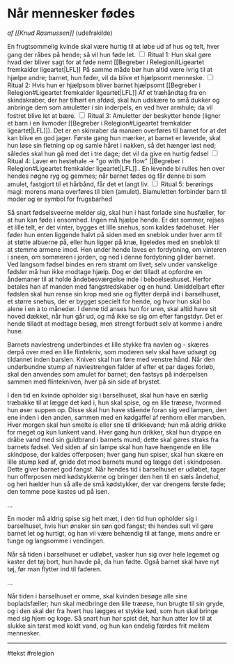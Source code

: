            

# Når mennesker fødes
*af [[Knud Rasmussen]]* (udefrakilde)


<label class="ob-comment" title="" style=""> En frugtsommelig kvinde skal være hurtig til at løbe ud af hus og telt, hver gang der råbes på hende; så vil hun føde let. <input type="checkbox"> <span style=""> Ritual 1: Hun skal gøre hvad der bliver sagt for at føde nemt [[Begreber i Relegion#Ligeartet fremkalder ligeartet|LFL]] </span></label> <label class="ob-comment" title="" style="">  På samme måde bør hun altid være ivrig til at hjælpe andre; barnet, hun føder, vil da blive et hjælpsomt menneske. <input type="checkbox"> <span style=""> Ritual 2: Hvis hun er hjælpsom bliver barnet hjælpsomt [[Begreber i Relegion#Ligeartet fremkalder ligeartet|LFL]] </span></label> <label class="ob-comment" title="" style=""> Af et træhåndtag fra en skindskraber, der har tilhørt en afdød, skal hun udskære to små dukker og anbringe dem som amuletter i sin inderpels, en ved hver armhule; da vil fostret blive let at bære. <input type="checkbox"> <span style=""> Ritual 3: Amuletter der beskytter hende (ligner et barn i en livmoder [[Begreber i Relegion#Ligeartet fremkalder ligeartet|LFL]]). Det er en skinraber da manaen overføres til barnet for at det kan blive en god jager. </span></label> <label class="ob-comment" title="" style=""> Første gang hun mærker, at barnet er levende, skal hun løse sin fletning op og samle håret i nakken, så det hænger løst ned; således skal hun gå med det i tre dage; det vil da give en hurtig fødsel <input type="checkbox"> <span style=""> Ritual 4: Laver en hestehale -> "go with the flow" [[Begreber i Relegion#Ligeartet fremkalder ligeartet|LFL]] </span></label>. <label class="ob-comment" title="" style=""> En levende bi rulles hen over hendes nøgne ryg og gemmes; når barnet fødes og får denne bi som amulet, fastgjort til et hårbånd, får det et langt liv. <input type="checkbox"> <span style=""> Ritual 5: berørings magi: morens mana overføres til bien (amulet). Biamuletten forbinder barn til moder og er symbol for frugsbarhed </span></label>

Så snart fødselsveerne melder sig, skal hun i hast forlade sine husfæller, for at hun kan føde i ensomhed. Ingen må hjælpe hende. Er det sommer, rejses et lille telt, er det vinter, bygges et lille snehus, som kaldes fødehuset. Her føder hun enten liggende halvt på siden med en sneblok under hver arm til at støtte albuerne på, eller hun ligger på knæ, ligeledes med en sneblok til at stemme armene imod. Hen under hende laves en fordybning, om vinteren i sneen, om sommeren i jorden, og ned i denne fordybning glider barnet. Ved langsom fødsel bindes en rem stramt om livet; selv under vanskelige fødsler må hun ikke modtage hjælp. Dog er det tilladt at opfordre en åndemaner til at holde åndebesværgelse inde i beboelseshuset. Herfor betales han af manden med fangstredskaber og en hund. Umiddelbart efter fødslen skal hun rense sin krop med sne og flytter derpå ind i barselhuset, et større snehus, der er bygget specielt for hende, og hvor hun skal bo alene i en à to måneder. I denne tid anses hun for uren, skal altid have sit hoved dækket, når hun går ud, og må ikke se sig om efter fangstdyr. Det er hende tilladt at modtage besøg, men strengt forbudt selv at komme i andre huse.

Barnets navlestreng underbindes et lille stykke fra navlen og - skæres derpå over med en lille flintekniv, som moderen selv skal have udsøgt og tildannet inden barslen. Kniven skal hun føre med venstre hånd. Når den underbundne stump af navlestrengen falder af efter et par dages forløb, skal den anvendes som amulet for barnet; den fastsys på inderpelsen sammen med flintekniven, hver på sin side af brystet.

I den tid en kvinde opholder sig i barselhuset, skal hun have en særlig træbakke til at lægge det kød i, hun skal spise, og en lille træøse, hvormed hun øser suppen op. Disse skal hun have stående foran sig ved lampen, den ene inden i den anden, sammen med en kødgaffel af renhorn eller marvben. Hver morgen skal hun smelte is eller sne til drikkevand; hun må aldrig drikke for meget og kun lunkent vand. Hver gang hun drikker, skal hun dryppe en dråbe vand med sin guldbrand i barnets mund; dette skal gøres straks fra barnets fødsel. Ved siden af sin lampe skal hun have hængende en lille skindpose, der kaldes offerposen; hver gang hun spiser, skal hun skære en lille stump kød af, gnide det mod barnets mund og lægge det i skindposen. Dette giver barnet god fangst. Når hendes tid i barselhuset er udløbet, tager hun offerposen med kødstykkerne og bringer den hen til en sæls åndehul, og heri hælder hun så alle de små kødstykker, der var drengens første føde; den tomme pose kastes ud på isen.

…

En moder må aldrig spise sig helt mæt, i den tid hun opholder sig i barselhuset, hvis hun ønsker sin søn god fangst; thi hendes sult vil gøre barnet let og hurtigt, og han vil være behændig til at fange, mens andre er tunge og langsomme i vendingen.

Når så tiden i barselhuset er udløbet, vasker hun sig over hele legemet og kaster det tøj bort, hun havde på, da hun fødte. Også barnet skal have nyt tøj, før man flytter ind til faderen.

…

Når tiden i barselhuset er omme, skal kvinden besøge alle sine bopladsfæller; hun skal medbringe den lille træøse, hun brugte til sin gryde, og i den skal der fra hvert hus lægges et stykke kød, som hun skal bringe med sig hjem og koge. Så snart hun har spist det, har hun atter lov til at slukke sin tørst med koldt vand, og hun kan endelig færdes frit mellem mennesker.

---
#tekst 
#relegion 